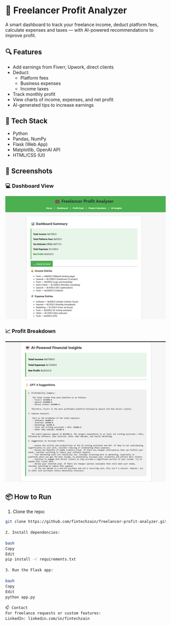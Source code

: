 
# 💼 Freelancer Profit Analyzer

A smart dashboard to track your freelance income, deduct platform fees, calculate expenses and taxes — with AI-powered recommendations to improve profit.

## 🔍 Features

- Add earnings from Fiverr, Upwork, direct clients
- Deduct:
  - Platform fees
  - Business expenses
  - Income taxes
- Track monthly profit
- View charts of income, expenses, and net profit
- AI-generated tips to increase earnings

## 🚀 Tech Stack

- Python  
- Pandas, NumPy  
- Flask (Web App)  
- Matplotlib, OpenAI API  
- HTML/CSS (UI)

## 📸 Screenshots

### 💻 Dashboard View
![Dashboard](screenshots/dashboard.png)

### 📈 Profit Breakdown
![AI suggestions](screenshots/ai.png)

## 📦 How to Run

1. Clone the repo:
```bash
git clone https://github.com/fintechzain/freelancer-profit-analyzer.git

2. Install dependencies:

bash
Copy
Edit
pip install -r requirements.txt

3. Run the Flask app:

bash
Copy
Edit
python app.py

📫 Contact
For freelance requests or custom features:
LinkedIn: linkedin.com/in/fintechzain

